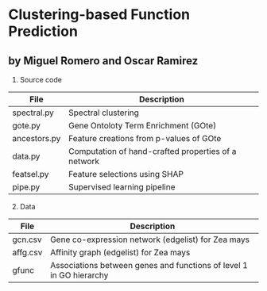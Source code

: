 # Clustering-based Function Prediction
## by Miguel Romero and Oscar Ramirez

 1. Source code

| File | Description |
| ---- | ----------- |
| spectral.py | Spectral clustering |
| gote.py | Gene Ontoloty Term Enrichment (GOte) |
| ancestors.py | Feature creations from p-values of GOte |
| data.py | Computation of hand-crafted properties of a network |
| featsel.py | Feature selections using SHAP |
| pipe.py | Supervised learning pipeline |

 2. Data

| File | Description |
| ---- | ----------- |
| gcn.csv | Gene co-expression network (edgelist) for Zea mays|
| affg.csv | Affinity graph (edgelist) for Zea mays |
| gfunc | Associations between genes and functions of level 1 in GO hierarchy |
